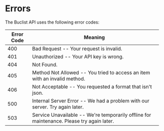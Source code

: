# Errors

The Buclist API uses the following error codes:

| Error Code | Meaning                                                                                   |
| ---------- | ----------------------------------------------------------------------------------------- |
| 400        | Bad Request -- Your request is invalid.                                                   |
| 401        | Unauthorized -- Your API key is wrong.                                                    |
| 404        | Not Found.                                                                                |
| 405        | Method Not Allowed -- You tried to access an item with an invalid method.                 |
| 406        | Not Acceptable -- You requested a format that isn't json.                                 |
| 500        | Internal Server Error -- We had a problem with our server. Try again later.               |
| 503        | Service Unavailable -- We're temporarily offline for maintenance. Please try again later. |
